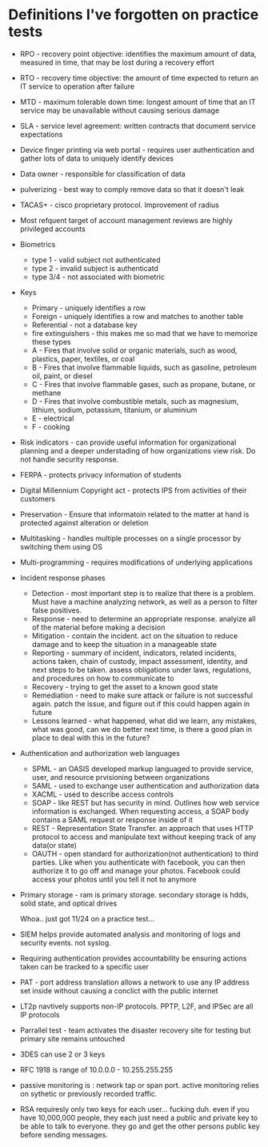# Definitions I've forgotten on practice tests

* RPO - recovery point objective: identifies the maximum amount of data, measured in time, that may be lost during a recovery effort
* RTO - recovery time objective: the amount of time expected to return an IT service to operation after failure
* MTD - maximum tolerable down time: longest amount of time that an IT service may be unavailable without causing serious damage
* SLA - service level agreement: written contracts that document service expectations
* Device finger printing via web portal - requires user authentication and gather lots of data to uniquely identify devices
* Data owner - responsible for classification of data
* pulverizing - best way to comply remove data so that it doesn't leak 
* TACAS+ - cisco proprietary protocol. Improvement of radius
* Most refquent target of account management reviews are highly privileged accounts
* Biometrics
  * type 1 - valid subject not authenticated
  * type 2 - invalid subject is authenticatd
  * type 3/4 - not associated with biometric
* Keys
  * Primary - uniquely identifies a row
  * Foreign - uniquely identifies a row and matches to another table
  * Referential - not a database key
  * fire extinguishers - this makes me so mad that we have to memorize these types
  * A - Fires that involve solid or organic materials, such as wood, plastics, paper, textiles, or coal
  * B - Fires that involve flammable liquids, such as gasoline, petroleum oil, paint, or diesel
  * C -  Fires that involve flammable gases, such as propane, butane, or methane
  * D - Fires that involve combustible metals, such as magnesium, lithium, sodium, potassium, titanium, or aluminium
  * E - electrical
  * F - cooking
* Risk indicators - can provide useful information for organizational planning and a deeper understading of how organizations view risk.  Do not handle security response.
* FERPA - protects privacy information of students
* Digital Millennium Copyright act - protects IPS from activities of their customers
* Preservation - Ensure that informatoin related to the matter at hand is protected against alteration or deletion
* Multitasking - handles multiple processes on a single processor by switching them using OS
* Multi-programming - requires modifications of underlying applications
* Incident response phases
  * Detection - most important step is to realize that there is a problem. Must have a machine analyzing network, as well as a person to filter false positives.
  * Response - need to determine an appropriate response. analyize all of the material before making a decision
  * Mitigation - contain the incident. act on the situation to reduce damage and to keep the situation in a manageable state
  * Reporting - summary of incident, indicators, related incidents, actions taken, chain of custody, impact assessment, identity, and next steps to be taken. assess obligations under laws, regulations, and procedures on how to communicate to
  * Recovery - trying to get the asset to a known good state
  * Remediation - need to make sure attack or failure is not successful again. patch the issue, and figure out if this could happen again in future
  * Lessons learned - what happened, what did we learn, any mistakes, what was good, can we do better next time, is there a good plan in place to deal with this in the future?
* Authentication and authorization web languages
  * SPML - an OASIS developed markup languaged to provide service, user, and resource prvisioning between organizations
  * SAML - used to exchange user authentication and authorization data
  * XACML - used to describe access controls
  * SOAP -  like REST but has security in mind. Outlines how web service information is exchanged. When requesting access, a SOAP body contains a SAML request or response inside of it
  * REST - Representation State Transfer. an approach that uses HTTP protocol to access and manipulate text without keeping track of any data\(or state\)
  * OAUTH - open standard for authorization\(not authentication\) to third parties. Like when you authenticate with facebook, you can then authorize it to go off and manage your photos. Facebook could access your photos until you tell it not to anymore
* Primary storage - ram is primary storage. secondary storage is hdds, solid state, and optical drives

  Whoa.. just got 11/24 on a practice test... 

* SIEM helps provide automated analysis and monitoring of logs and security events.  not syslog.
* Requiring authentication provides accountability be ensuring actions taken can be tracked to a specific user
* PAT - port address translation allows a network to use any IP address set inside without causing a conclict with the public internet
* LT2p navtively supports non-IP protocols.  PPTP, L2F, and IPSec are all IP protocols
* Parrallel test - team activates the disaster recovery site for testing but primary site remains untouched
* 3DES can use 2 or 3 keys
* RFC 1918 is range of 10.0.0.0 - 10.255.255.255
* passive monitoring is : network tap or span port.  active monitoring relies on sythetic or previously recorded traffic.
* RSA requiresly only two keys for each user... fucking duh. even if you have 10,000,000 people, they each just need a public and private key to be able to talk to everyone.  they go and get the other persons public key before sending messages.

